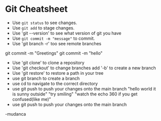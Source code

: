 # Git Cheatsheet

- Use `git status` to see changes.
- Use `git add` to stage changes.
- Use 'git --version' to see what version of git you have
- Use `git commit -m "message"` to commit.
- Use 'git branch -r' too see remote branches

git commit -m "Greetings"
git commit -m "hello"

- Use 'git clone' to clone a repository
- Use 'git checkout' to change branches add '-b' to create a new branch
- Use 'git restore' to restore a path in your tree
- use git branch to create a branch
- use cd to navigate to the correct directory
- use git push to push your changes onto the main branch
"hello world it is sunny outside"
"try smiling"
"watch the echo 360 if you get confused(like me)"
- use git push to push your changes onto the main branch

-mudanca
